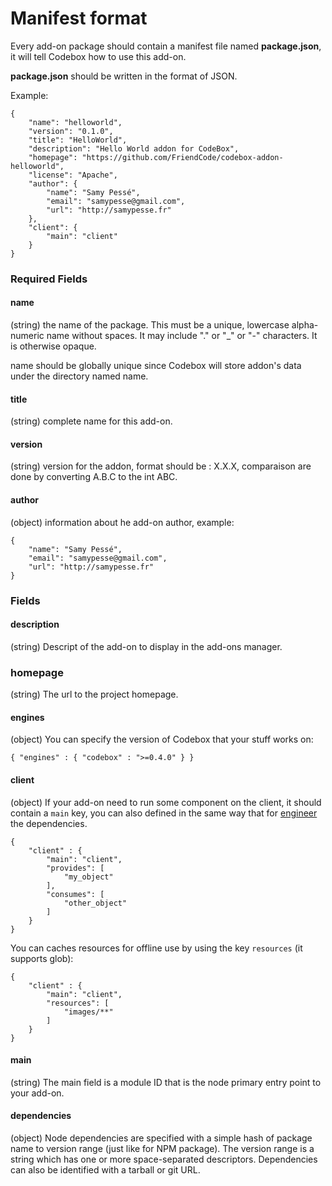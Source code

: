 # Manifest format

Every add-on package should contain a manifest file named **package.json**, it will tell Codebox how to use this add-on.

**package.json** should be written in the format of JSON.

Example:

```
{
    "name": "helloworld",
    "version": "0.1.0",
    "title": "HelloWorld",
    "description": "Hello World addon for CodeBox",
    "homepage": "https://github.com/FriendCode/codebox-addon-helloworld",
    "license": "Apache",
    "author": {
        "name": "Samy Pessé",
        "email": "samypesse@gmail.com",
        "url": "http://samypesse.fr"
    },
    "client": {
        "main": "client"
    }
}
```

### Required Fields

#### name

(string) the name of the package. This must be a unique, lowercase alpha-numeric name without spaces. It may include "." or "_" or "-" characters. It is otherwise opaque.

name should be globally unique since Codebox will store addon's data under the directory named name.

#### title

(string) complete name for this add-on.

#### version

(string) version for the addon, format should be : X.X.X, comparaison are done by converting A.B.C to the int ABC.

#### author

(object) information about he add-on author, example:

```
{
    "name": "Samy Pessé",
    "email": "samypesse@gmail.com",
    "url": "http://samypesse.fr"
}
```

### Fields

#### description

(string) Descript of the add-on to display in the add-ons manager.

### homepage

(string) The url to the project homepage.

#### engines

(object) You can specify the version of Codebox that your stuff works on:

```
{ "engines" : { "codebox" : ">=0.4.0" } }
```

#### client

(object) If your add-on need to run some component on the client, it should contain a ```main``` key, you can also defined in the same way that for [engineer](https://github.com/FriendCode/engineer) the dependencies.

```
{
    "client" : {
        "main": "client",
        "provides": [
            "my_object"
        ],
        "consumes": [
            "other_object"
        ]
    }
}
```

You can caches resources for offline use by using the key ```resources``` (it supports glob):

```
{
    "client" : {
        "main": "client",
        "resources": [
            "images/**"
        ]
    }
}
```

#### main

(string) The main field is a module ID that is the node primary entry point to your add-on. 

#### dependencies

(object) Node dependencies are specified with a simple hash of package name to version range (just like for NPM package). The version range is a string which has one or more space-separated descriptors. Dependencies can also be identified with a tarball or git URL.

